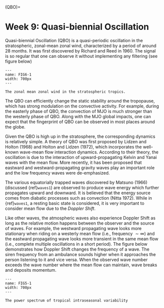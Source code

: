 (QBO)=
# Week 9: Quasi-biennial Oscillation

Quasi-biennial Oscillation (QBO) is a quasi-periodic oscillation in the stratospheric, zonal-mean zonal wind, characterized by a period of around 28 months. It was first discovered by Richard and Reed in 1960. The signal is so regular that one can observe it without implementing any filtering (see figure below)

```{figure} ../tropical-dynamics-figures/QBO.png
---
name: FIG6-1
width: 700px
---

The zonal mean zonal wind in the stratospheric tropics. 
```

The QBO can efficiently change the static stability around the tropopause, which has strong modulation on the convective activity. For example, during the easterly phase of QBO, the convection of MJO is much stronger than the westerly phase of QBO. Along with the MJO global impacts, one can expect that the fingerprint of QBO can be observed in most places around the globe. 

Given the QBO is high up in the stratosphere, the corresponding dynamics is relatively simple. A theory of QBO was first proposed by Lidzen and Holton (1968) and Holton and Lidzen (1972), which incorporates the well-known wave-mean flow interaction dynamics. According to their theory, the oscillation is due to the interaction of upward-propagating Kelvin and Yanai waves with the mean flow. More recently, it has been proposed that eastward and westward-propagating gravity waves play an important role and the low frequency waves were de-emphasized. 

The various equatorially trapped waves discovered by Matsuno (1966) (discussed {ref}`waves1`) are observed to produce wave energy which further propagates upward and downward. It is believed that the energy source comes from diabatic processes such as convection (Nitta 1972). While in {ref}`waves1`, a resting basic state is considered, it is very important to consider mean flow due to the _Doppler Shift_. 

Like other waves, the atmospheric waves also experience Doppler Shift as long as the relative motion happens between the observer and the source of waves. For example, the westward propagating wave looks more stationary when riding on a westerly mean flow (i.e., frequency $\sim \infty$) and the eastward propagating wave looks more transient in the same mean flow (i.e., complete multiple oscillations in a short period). The figure below demonstrates how Doppler Shift changes the frequency of a wave. The siren frequency from an ambulance sounds higher when it approaches the person listening to it and vice versa. When the observed wave number exceeds the wave number where the mean flow can maintain, wave breaks and deposits momentum.   


```{figure} ../tropical-dynamics-figures/Doppler_Shift.jpeg
---
name: FIG5-1
width: 700px
---

The power spectrum of tropical intraseasonal variability
```




```{bibliography}
```

